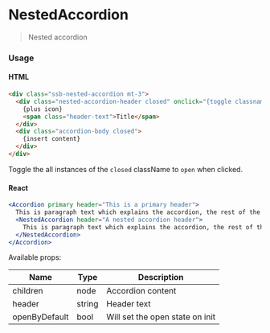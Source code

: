 NestedAccordion
========

> Nested accordion

### Usage

#### HTML

```html
<div class="ssb-nested-accordion mt-3">
  <div class="nested-accordion-header closed" onclick="{toggle classname to 'open'}">
    {plus icon}
    <span class="header-text">Title</span>
  </div>
  <div class="accordion-body closed">
    {insert content}
  </div>
</div>
```
Toggle the all instances of the `closed` className to `open` when clicked.

#### React

```jsx harmony
<Accordion primary header="This is a primary header">
  This is paragraph text which explains the accordion, the rest of the text is just to fill it out and show the space it takes.
  <NestedAccordion header="A nested accordion header">
    This is paragraph text which explains the accordion, the rest of the text is just to fill it out and show the space it takes.
  </NestedAccordion>
</Accordion>
```

Available props:

| Name       | Type           | Description  |
| ---------- | ------------- | ----- |
| children | node | Accordion content |
| header | string | Header text |
| openByDefault | bool | Will set the open state on init |

